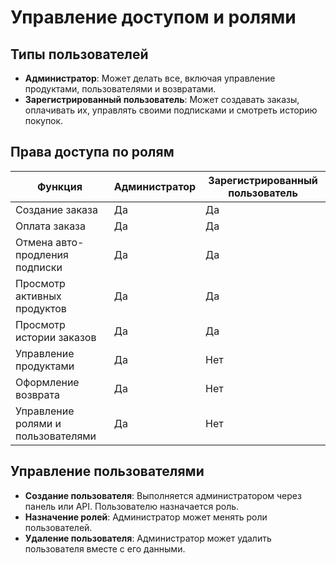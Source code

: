 # Управление доступом и ролями

## Типы пользователей
- **Администратор**: Может делать все, включая управление продуктами, пользователями и возвратами.
- **Зарегистрированный пользователь**: Может создавать заказы, оплачивать их, управлять своими подписками и смотреть историю покупок.

## Права доступа по ролям
| Функция                            | Администратор | Зарегистрированный пользователь |
|------------------------------------|---------------|---------------------------------|
| Создание заказа                    | Да            | Да                              |
| Оплата заказа                      | Да            | Да                              |
| Отмена авто-продления подписки     | Да            | Да                              |
| Просмотр активных продуктов        | Да            | Да                              |
| Просмотр истории заказов           | Да            | Да                              |
| Управление продуктами              | Да            | Нет                             |
| Оформление возврата                | Да            | Нет                             |
| Управление ролями и пользователями | Да            | Нет                             |

## Управление пользователями
- **Создание пользователя**: Выполняется администратором через панель или API. Пользователю назначается роль.
- **Назначение ролей**: Администратор может менять роли пользователей.
- **Удаление пользователя**: Администратор может удалить пользователя вместе с его данными.
